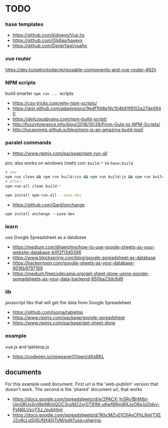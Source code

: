 # TODO

### haxe templates

- <https://github.com/kidveno/Vue.hx>
- <https://github.com/Glidias/haxevx>
- <https://github.com/DenkiYagi/vuehx>

### vue router

<https://dev.to/patrickodacre/reusable-components-and-vue-router-492h>

### NPM scripts

build smarter `npm run ...` scripts

- <https://css-tricks.com/why-npm-scripts/>
- <https://gist.github.com/adamreisnz/9edf1f48e19c104b81f8102a27de0940>
- <https://deliciousbrains.com/npm-build-script/>
- <http://fuzzytolerance.info/blog/2016/10/28/From-Gulp-to-NPM-Scripts/>
- <http://lucasmreis.github.io/blog/npm-is-an-amazing-build-tool/>


### paralel commands

- <https://www.npmjs.com/package/npm-run-all>

pro: also works on windows (meh)
con: `build:*` vs `haxe:build`

```bash
# now
npm run clean && npm run build:css && npm run build:js && npm run build:html
# After:
npm-run-all clean build:*
```

```bash
npm install npm-run-all --save-dev
```



- <https://github.com/Qard/onchange>

```
npm install onchange --save-dev
```

### learn

use Google Spreadsheet as a database

- <https://medium.com/@jaejohns/how-to-use-google-sheets-as-your-website-database-b0f2f13d0396>
- <https://www.blockspring.com/blog/google-spreadsheet-as-database>
- <https://hackernoon.com/google-sheets-as-your-database-9016b9797169>
- <https://medium.freecodecamp.org/get-sheet-done-using-google-spreadsheets-as-your-data-backend-650ba23dc6d9>

### lib

javascript libs that will get the data from Google Spreadsheet

- <https://github.com/jsoma/tabletop>
- <https://www.npmjs.com/package/google-spreadsheet>
- <https://www.npmjs.com/package/get-sheet-done>

### example

vue.js and tabletop.js

- <https://codepen.io/mjweaver01/pen/dXqBKL>


## documents

For this example used document. First url is the 'web-publish' version that doesn't work. The second is the 'shared' document url, that works

- <https://docs.google.com/spreadsheets/d/e/2PACX-1vSRy1BrMibt-UinGRUxSniWqN6ntQOC3nzM22xrGT91M-u6wf8RmiRXJvO8e3zDdvy-PsN6LUxvY3J_/pubhtml>
- <https://docs.google.com/spreadsheets/d/1KhcMZv01CfiAvCPhL8nVTXEJ2oRcLgSlj5UNX40jTsM/edit?usp=sharing>;



